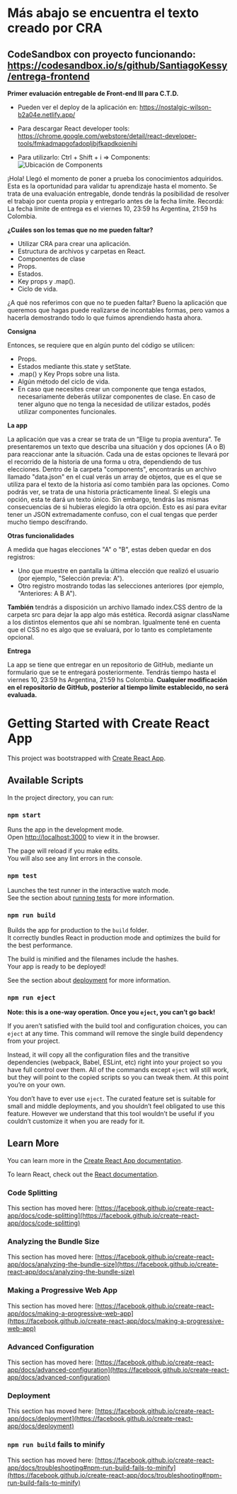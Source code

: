 # Más abajo se encuentra el texto creado por CRA #

## CodeSandbox con proyecto funcionando: https://codesandbox.io/s/github/SantiagoKessy/entrega-frontend ##

**Primer evaluación entregable de Front-end III para C.T.D.**

 - Pueden ver el deploy de la aplicación en:
   https://nostalgic-wilson-b2a04e.netlify.app/ 
 - Para descargar React    developer tools:   
   https://chrome.google.com/webstore/detail/react-developer-tools/fmkadmapgofadopljbjfkapdkoienihi
   
 - Para utilizarlo: Ctrl + Shift + i  => Components:
![Ubicación de Components](https://github.com/Ivanszs/ctd-frontend3-primer-evaluacion/blob/main/reactComponents.PNG?raw=true)

¡Hola! Llegó el momento de poner a prueba los conocimientos adquiridos. Esta es la oportunidad para validar tu aprendizaje hasta el momento. Se trata de una evaluación entregable, donde tendrás la posibilidad de resolver el trabajo por cuenta propia y entregarlo antes de la fecha límite.
Recordá: La fecha límite de entrega es el viernes 10, 23:59 hs Argentina, 21:59 hs Colombia. 

**¿Cuáles son los temas que no me pueden faltar?**

 - Utilizar CRA para crear una aplicación.
 - Estructura de archivos y
   carpetas en React. 
 - Componentes de clase 
 - Props.
 - Estados.
 - Key props y .map().
 - Ciclo de vida.

 
¿A qué nos referimos con que no te pueden faltar? Bueno la aplicación que queremos que hagas puede realizarse de incontables formas, pero vamos a hacerla demostrando todo lo que fuimos aprendiendo hasta ahora.

**Consigna**

Entonces, se requiere que en algún punto del código se utilicen:

 - Props.
 - Estados mediante this.state y setState.
 - .map() y Key Props sobre una lista.
 - Algún método del ciclo de vida.
 - En caso que necesites crear un componente que tenga estados,
   necesariamente deberás utilizar componentes de clase. En caso de
   tener alguno que no tenga la necesidad de utilizar estados, podés
   utilizar componentes funcionales.

**La app**

La aplicación que vas a crear se trata de un “Elige tu propia aventura”.
Te presentaremos un texto que describa una situación y dos opciones (A o B) para reaccionar ante la situación. 
Cada una de estas opciones te llevará por el recorrido de la historia de una forma u otra, dependiendo de tus elecciones.
Dentro de la carpeta "components", encontrarás un archivo llamado "data.json" en el cual verás un array de objetos, que es el que se utiliza para el texto de la historia así como también para las opciones.
Como podrás ver, se trata de una historia prácticamente lineal. 
Si elegís una opción, esta te dará un texto único. Sin embargo, tendrás las mismas consecuencias de si hubieras elegido la otra opción.
Esto es así para evitar tener un JSON extremadamente confuso, con el cual tengas que perder mucho tiempo descifrando.
 
**Otras funcionalidades**

A medida que hagas elecciones "A" o "B", estas deben quedar en dos registros:

 - Uno que muestre en pantalla la última elección que realizó el usuario
   (por ejemplo, "Selección previa: A").
 - Otro registro mostrando todas las selecciones anteriores (por
   ejemplo, "Anteriores: A B A").

**También** tendrás a disposición un archivo llamado index.CSS dentro de la carpeta src para dejar la app algo más estética. Recordá asignar className a los distintos elementos que ahí se nombran. 
Igualmente tené en cuenta que el CSS no es algo que se evaluará, por lo tanto es completamente opcional.

**Entrega**

La app se tiene que entregar en un repositorio de GitHub, mediante un formulario que se te entregará posteriormente.
Tendrás tiempo hasta el viernes 10, 23:59 hs Argentina, 21:59 hs Colombia. 
**Cualquier modificación en el repositorio de GitHub, posterior al tiempo límite establecido, no será evaluada.**


# Getting Started with Create React App

This project was bootstrapped with [Create React App](https://github.com/facebook/create-react-app).

## Available Scripts

In the project directory, you can run:

### `npm start`

Runs the app in the development mode.\
Open [http://localhost:3000](http://localhost:3000) to view it in the browser.

The page will reload if you make edits.\
You will also see any lint errors in the console.

### `npm test`

Launches the test runner in the interactive watch mode.\
See the section about [running tests](https://facebook.github.io/create-react-app/docs/running-tests) for more information.

### `npm run build`

Builds the app for production to the `build` folder.\
It correctly bundles React in production mode and optimizes the build for the best performance.

The build is minified and the filenames include the hashes.\
Your app is ready to be deployed!

See the section about [deployment](https://facebook.github.io/create-react-app/docs/deployment) for more information.

### `npm run eject`

**Note: this is a one-way operation. Once you `eject`, you can’t go back!**

If you aren’t satisfied with the build tool and configuration choices, you can `eject` at any time. This command will remove the single build dependency from your project.

Instead, it will copy all the configuration files and the transitive dependencies (webpack, Babel, ESLint, etc) right into your project so you have full control over them. All of the commands except `eject` will still work, but they will point to the copied scripts so you can tweak them. At this point you’re on your own.

You don’t have to ever use `eject`. The curated feature set is suitable for small and middle deployments, and you shouldn’t feel obligated to use this feature. However we understand that this tool wouldn’t be useful if you couldn’t customize it when you are ready for it.

## Learn More

You can learn more in the [Create React App documentation](https://facebook.github.io/create-react-app/docs/getting-started).

To learn React, check out the [React documentation](https://reactjs.org/).

### Code Splitting

This section has moved here: [https://facebook.github.io/create-react-app/docs/code-splitting](https://facebook.github.io/create-react-app/docs/code-splitting)

### Analyzing the Bundle Size

This section has moved here: [https://facebook.github.io/create-react-app/docs/analyzing-the-bundle-size](https://facebook.github.io/create-react-app/docs/analyzing-the-bundle-size)

### Making a Progressive Web App

This section has moved here: [https://facebook.github.io/create-react-app/docs/making-a-progressive-web-app](https://facebook.github.io/create-react-app/docs/making-a-progressive-web-app)

### Advanced Configuration

This section has moved here: [https://facebook.github.io/create-react-app/docs/advanced-configuration](https://facebook.github.io/create-react-app/docs/advanced-configuration)

### Deployment

This section has moved here: [https://facebook.github.io/create-react-app/docs/deployment](https://facebook.github.io/create-react-app/docs/deployment)

### `npm run build` fails to minify

This section has moved here: [https://facebook.github.io/create-react-app/docs/troubleshooting#npm-run-build-fails-to-minify](https://facebook.github.io/create-react-app/docs/troubleshooting#npm-run-build-fails-to-minify)
